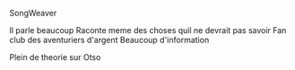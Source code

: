 SongWeaver

Il parle beaucoup
Raconte meme des choses quil ne devrait pas savoir
Fan club des aventuriers d'argent
Beaucoup d'information

Plein de theorie sur Otso

